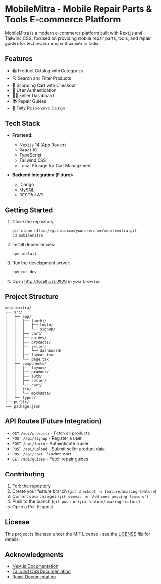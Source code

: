 # MobileMitra - Mobile Repair Parts & Tools E-commerce Platform

MobileMitra is a modern e-commerce platform built with Next.js and Tailwind CSS, focused on providing mobile repair parts, tools, and repair guides for technicians and enthusiasts in India.

## Features

- 🛍️ Product Catalog with Categories
- 🔍 Search and Filter Products
- 🛒 Shopping Cart with Checkout
- 👤 User Authentication
- 👨‍💼 Seller Dashboard
- 📚 Repair Guides
- 📱 Fully Responsive Design

## Tech Stack

- **Frontend:**
  - Next.js 14 (App Router)
  - React 18
  - TypeScript
  - Tailwind CSS
  - Local Storage for Cart Management

- **Backend Integration (Future):**
  - Django
  - MySQL
  - RESTful API

## Getting Started

1. Clone the repository:
   ```bash
   git clone https://github.com/yourusername/mobilemitra.git
   cd mobilemitra
   ```

2. Install dependencies:
   ```bash
   npm install
   ```

3. Run the development server:
   ```bash
   npm run dev
   ```

4. Open [http://localhost:3000](http://localhost:3000) in your browser.

## Project Structure

```
mobilemitra/
├── src/
│   ├── app/
│   │   ├── (auth)/
│   │   │   ├── login/
│   │   │   └── signup/
│   │   ├── cart/
│   │   ├── guides/
│   │   ├── products/
│   │   ├── seller/
│   │   │   └── dashboard/
│   │   ├── layout.tsx
│   │   └── page.tsx
│   ├── components/
│   │   ├── layout/
│   │   ├── product/
│   │   ├── auth/
│   │   ├── seller/
│   │   └── cart/
│   ├── lib/
│   │   └── mockData/
│   └── types/
├── public/
└── package.json
```

## API Routes (Future Integration)

- `GET /api/products` - Fetch all products
- `POST /api/signup` - Register a user
- `POST /api/login` - Authenticate a user
- `POST /api/upload` - Submit seller product data
- `POST /api/cart` - Update cart
- `GET /api/guides` - Fetch repair guides

## Contributing

1. Fork the repository
2. Create your feature branch (`git checkout -b feature/amazing-feature`)
3. Commit your changes (`git commit -m 'Add some amazing feature'`)
4. Push to the branch (`git push origin feature/amazing-feature`)
5. Open a Pull Request

## License

This project is licensed under the MIT License - see the [LICENSE](LICENSE) file for details.

## Acknowledgments

- [Next.js Documentation](https://nextjs.org/docs)
- [Tailwind CSS Documentation](https://tailwindcss.com/docs)
- [React Documentation](https://react.dev) 